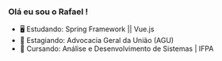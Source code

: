 ### Olá eu sou o Rafael !

- 🖥️ Estudando: Spring Framework || Vue.js
- 🏤 Estagiando: Advocacia Geral da União (AGU)
- 🌱 Cursando: Análise e Desenvolvimento de Sistemas | IFPA
